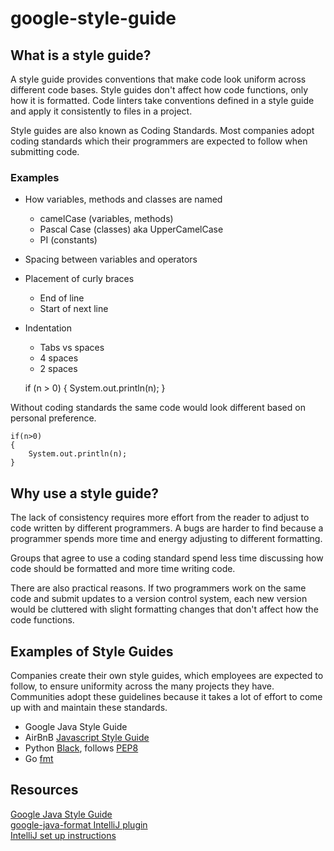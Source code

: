 # google-style-guide

## What is a style guide?

A style guide provides conventions that make code look uniform across different code bases. Style guides don't affect how code functions, only how it is formatted. Code linters take conventions defined in a style guide and apply it consistently to files in a project.

Style guides are also known as Coding Standards. Most companies adopt coding standards which their programmers are expected to follow when submitting code.

### Examples

  - How variables, methods and classes are named
    - camelCase (variables, methods)
    - Pascal Case (classes) aka UpperCamelCase
    - PI (constants)
  - Spacing between variables and operators
  - Placement of curly braces
    - End of line
    - Start of next line
  - Indentation
    - Tabs vs spaces
    - 4 spaces
    - 2 spaces


    if (n > 0) {
        System.out.println(n);
    }

Without coding standards the same code would look different based on personal preference.

    if(n>0)
    {
        System.out.println(n);
    }

## Why use a style guide?

The lack of consistency requires more effort from the reader to adjust to code written by different programmers. A bugs are harder to find because a programmer spends more time and energy adjusting to different formatting.

Groups that agree to use a coding standard spend less time discussing how code should be formatted and more time writing code.

There are also practical reasons. If two programmers work on the same code and submit updates to a version control system, each new version would be cluttered with slight formatting changes that don't affect how the code functions.

## Examples of Style Guides

Companies create their own style guides, which employees are expected to follow, to ensure uniformity across the many projects they have. Communities adopt these guidelines because it takes a lot of effort to come up with and maintain these standards.

  - Google Java Style Guide
  - AirBnB [Javascript Style Guide](https://github.com/airbnb/javascript)
  - Python [Black](https://pypi.org/project/black/), follows [PEP8](https://peps.python.org/pep-0008/)
  - Go [fmt](https://go.dev/blog/gofmt)

## Resources
[Google Java Style Guide](https://google.github.io/styleguide/javaguide.html)  
[google-java-format IntelliJ plugin](https://plugins.jetbrains.com/plugin/8527-google-java-format)  
[IntelliJ set up instructions](https://github.com/google/google-java-format/blob/master/README.md#intellij-android-studio-and-other-jetbrains-ides)